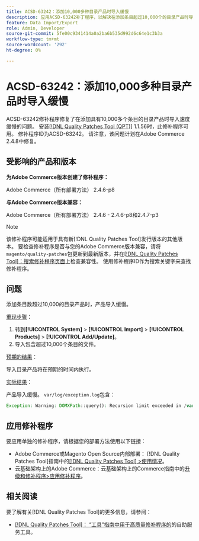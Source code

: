 ```yaml
---
title: ACSD-63242：添加10,000多种目录产品时导入缓慢
description: 应用ACSD-63242补丁程序，以解决在添加条目超过10,000个的目录产品时导入速度缓慢的Adobe Commerce问题。
feature: Data Import/Export
role: Admin, Developer
source-git-commit: 5fe00c9341414a0a2ba6b535d992d6c64e1c3b3a
workflow-type: tm+mt
source-wordcount: '292'
ht-degree: 0%

---
```


# ACSD-63242：添加10,000多种目录产品时导入缓慢

ACSD-63242修补程序修复了在添加具有10,000多个条目的目录产品时导入速度缓慢的问题。 安装[[!DNL Quality Patches Tool (QPT)]](/help/tools/quality-patches-tool/quality-patches-tool-to-self-serve-quality-patches.md) 1.1.56时，此修补程序可用。 修补程序ID为ACSD-63242。 请注意，该问题计划在Adobe Commerce 2.4.8中修复。

## 受影响的产品和版本

**为Adobe Commerce版本创建了修补程序：**

Adobe Commerce（所有部署方法） 2.4.6-p8

**与Adobe Commerce版本兼容：**

Adobe Commerce（所有部署方法） 2.4.6 - 2.4.6-p8和2.4.7-p3

>[!NOTE]
>
>该修补程序可能适用于具有新[!DNL Quality Patches Tool]发行版本的其他版本。 要检查修补程序是否与您的Adobe Commerce版本兼容，请将`magento/quality-patches`包更新到最新版本，并在[[!DNL Quality Patches Tool]：搜索修补程序页面](https://experienceleague.adobe.com/tools/commerce-quality-patches/index.html?lang=zh-Hans)上检查兼容性。 使用修补程序ID作为搜索关键字来查找修补程序。

## 问题

添加条目数超过10,000的目录产品时，产品导入缓慢。

<u>重现步骤</u>：

1. 转到&#x200B;**[!UICONTROL System]** > **[!UICONTROL Import]** > **[!UICONTROL Products]** > **[!UICONTROL Add/Update]**。
1. 导入包含超过10,000个条目的文件。

<u>预期的结果</u>：

导入目录产品将在预期的时间内执行。

<u>实际结果</u>：

产品导入缓慢。 `var/log/exception.log`包含：

```PHP
Exception: Warning: DOMXPath::query(): Recursion limit exceeded in /var/www/html/lib/internal/Magento/Framework/Validator/HTML/ConfigurableWYSIWYGValidator.php on line 114 in /var/www/html/lib/internal/Magento/Framework/App/ErrorHandler.php:62
```

## 应用修补程序

要应用单独的修补程序，请根据您的部署方法使用以下链接：

* Adobe Commerce或Magento Open Source内部部署： [!DNL Quality Patches Tool]指南中的[[!DNL Quality Patches Tool] >使用情况](/help/tools/quality-patches-tool/usage.md)。
* 云基础架构上的Adobe Commerce：云基础架构上的Commerce指南中的[升级和修补程序>应用修补程序](https://experienceleague.adobe.com/docs/commerce-cloud-service/user-guide/develop/upgrade/apply-patches.html?lang=zh-Hans)。


## 相关阅读

要了解有关[!DNL Quality Patches Tool]的更多信息，请参阅：

* [[!DNL Quality Patches Tool]： “工具”指南中用于高质量修补程序的](/help/tools/quality-patches-tool/quality-patches-tool-to-self-serve-quality-patches.md)的自助服务工具。
